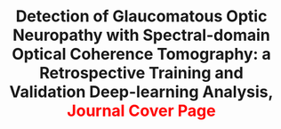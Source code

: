 ---
title: "Detection of Glaucomatous Optic Neuropathy with Spectral-domain Optical Coherence Tomography: a Retrospective Training and Validation Deep-learning Analysis, <font color=red>Journal Cover Page</font>"
authors: "An Ran Ran, Carol Y Cheung#, Xi Wang, Hao Chen, Lu-yang Luo, *et al.*"
pub_date: "2019-08-01" #Date of publication. Change from Biorxiv date to Journal date once accepted
doi: "10.1016/S2589-7500(19)30085-8"
image: "/static/img/pub/2019_lancet.png" 
journal: 
  - name: "Lancet Digital Health" 
    url: "https://www.sciencedirect.com/science/article/pii/S2589750019300858"
---